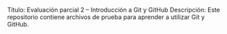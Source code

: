 Título: Evaluación parcial 2 – Introducción a Git y GitHub
Descripción: Este repositorio contiene archivos de prueba para aprender a utilizar Git y GitHub.